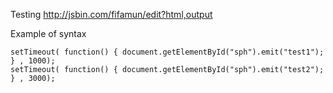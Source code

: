 Testing http://jsbin.com/fifamun/edit?html,output

Example of syntax
          <a-entity
              id="sph"
              geometry="primitive:sphere; radius:0.5"
              material="color:red"
              position="0 0 -5"
              alongpath__0="path:0,0,-5 3,3,-10 5,-3,-10 0,0,-5; closed:false; dur:2000; debug:true; trigger:test1;"
              alongpath__1="path:0,0,-5 3,5,-3 5,5,-7 0,0,-3 0,0,-5; closed:false; dur:4000; trigger:test2;"></a-entity>
        </a-scene>

	setTimeout( function() { document.getElementById("sph").emit("test1"); } , 1000);
	setTimeout( function() { document.getElementById("sph").emit("test2"); } , 3000); 
